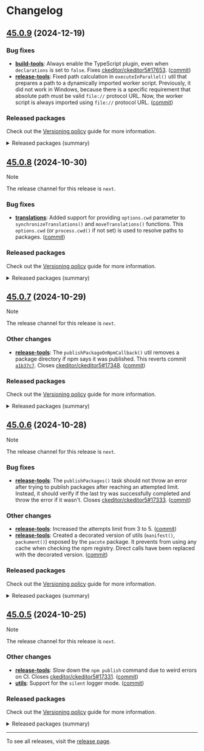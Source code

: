 Changelog
=========

## [45.0.9](https://github.com/ckeditor/ckeditor5-dev/compare/v45.0.8...v45.0.9) (2024-12-19)

### Bug fixes

* **[build-tools](https://www.npmjs.com/package/@ckeditor/ckeditor5-dev-build-tools)**: Always enable the TypeScript plugin, even when `declarations` is set to `false`. Fixes [ckeditor/ckeditor5#17653](https://github.com/ckeditor/ckeditor5/issues/17653). ([commit](https://github.com/ckeditor/ckeditor5-dev/commit/86f5db1b6aeb3c0e21276df104d4a4c5ee493053))
* **[release-tools](https://www.npmjs.com/package/@ckeditor/ckeditor5-dev-release-tools)**: Fixed path calculation in `executeInParallel()` util that prepares a path to a dynamically imported worker script. Previously, it did not work in Windows, because there is a specific requirement that absolute path must be valid `file://` protocol URL. Now, the worker script is always imported using `file://` protocol URL. ([commit](https://github.com/ckeditor/ckeditor5-dev/commit/3bbf3f4849d91b8613283ebd56ea966501215de1))

### Released packages

Check out the [Versioning policy](https://ckeditor.com/docs/ckeditor5/latest/framework/guides/support/versioning-policy.html) guide for more information.

<details>
<summary>Released packages (summary)</summary>

Other releases:

* [@ckeditor/ckeditor5-dev-build-tools](https://www.npmjs.com/package/@ckeditor/ckeditor5-dev-build-tools/v/45.0.9): v45.0.8 => v45.0.9
* [@ckeditor/ckeditor5-dev-bump-year](https://www.npmjs.com/package/@ckeditor/ckeditor5-dev-bump-year/v/45.0.9): v45.0.8 => v45.0.9
* [@ckeditor/ckeditor5-dev-ci](https://www.npmjs.com/package/@ckeditor/ckeditor5-dev-ci/v/45.0.9): v45.0.8 => v45.0.9
* [@ckeditor/ckeditor5-dev-dependency-checker](https://www.npmjs.com/package/@ckeditor/ckeditor5-dev-dependency-checker/v/45.0.9): v45.0.8 => v45.0.9
* [@ckeditor/ckeditor5-dev-docs](https://www.npmjs.com/package/@ckeditor/ckeditor5-dev-docs/v/45.0.9): v45.0.8 => v45.0.9
* [@ckeditor/ckeditor5-dev-release-tools](https://www.npmjs.com/package/@ckeditor/ckeditor5-dev-release-tools/v/45.0.9): v45.0.8 => v45.0.9
* [@ckeditor/ckeditor5-dev-stale-bot](https://www.npmjs.com/package/@ckeditor/ckeditor5-dev-stale-bot/v/45.0.9): v45.0.8 => v45.0.9
* [@ckeditor/ckeditor5-dev-tests](https://www.npmjs.com/package/@ckeditor/ckeditor5-dev-tests/v/45.0.9): v45.0.8 => v45.0.9
* [@ckeditor/ckeditor5-dev-translations](https://www.npmjs.com/package/@ckeditor/ckeditor5-dev-translations/v/45.0.9): v45.0.8 => v45.0.9
* [@ckeditor/ckeditor5-dev-utils](https://www.npmjs.com/package/@ckeditor/ckeditor5-dev-utils/v/45.0.9): v45.0.8 => v45.0.9
* [@ckeditor/ckeditor5-dev-web-crawler](https://www.npmjs.com/package/@ckeditor/ckeditor5-dev-web-crawler/v/45.0.9): v45.0.8 => v45.0.9
* [@ckeditor/typedoc-plugins](https://www.npmjs.com/package/@ckeditor/typedoc-plugins/v/45.0.9): v45.0.8 => v45.0.9
</details>


## [45.0.8](https://github.com/ckeditor/ckeditor5-dev/compare/v45.0.7...v45.0.8) (2024-10-30)

> [!NOTE]
> The release channel for this release is `next`.

### Bug fixes

* **[translations](https://www.npmjs.com/package/@ckeditor/ckeditor5-dev-translations)**: Added support for providing `options.cwd` parameter to `synchronizeTranslations()` and `moveTranslations()` functions. This `options.cwd` (or `process.cwd()` if not set) is used to resolve paths to packages. ([commit](https://github.com/ckeditor/ckeditor5-dev/commit/37c389ce204b1bd571d085ade3809819b2a12307))

### Released packages

Check out the [Versioning policy](https://ckeditor.com/docs/ckeditor5/latest/framework/guides/support/versioning-policy.html) guide for more information.

<details>
<summary>Released packages (summary)</summary>

Other releases:

* [@ckeditor/ckeditor5-dev-build-tools](https://www.npmjs.com/package/@ckeditor/ckeditor5-dev-build-tools/v/45.0.8): v45.0.7 => v45.0.8
* [@ckeditor/ckeditor5-dev-bump-year](https://www.npmjs.com/package/@ckeditor/ckeditor5-dev-bump-year/v/45.0.8): v45.0.7 => v45.0.8
* [@ckeditor/ckeditor5-dev-ci](https://www.npmjs.com/package/@ckeditor/ckeditor5-dev-ci/v/45.0.8): v45.0.7 => v45.0.8
* [@ckeditor/ckeditor5-dev-dependency-checker](https://www.npmjs.com/package/@ckeditor/ckeditor5-dev-dependency-checker/v/45.0.8): v45.0.7 => v45.0.8
* [@ckeditor/ckeditor5-dev-docs](https://www.npmjs.com/package/@ckeditor/ckeditor5-dev-docs/v/45.0.8): v45.0.7 => v45.0.8
* [@ckeditor/ckeditor5-dev-release-tools](https://www.npmjs.com/package/@ckeditor/ckeditor5-dev-release-tools/v/45.0.8): v45.0.7 => v45.0.8
* [@ckeditor/ckeditor5-dev-stale-bot](https://www.npmjs.com/package/@ckeditor/ckeditor5-dev-stale-bot/v/45.0.8): v45.0.7 => v45.0.8
* [@ckeditor/ckeditor5-dev-tests](https://www.npmjs.com/package/@ckeditor/ckeditor5-dev-tests/v/45.0.8): v45.0.7 => v45.0.8
* [@ckeditor/ckeditor5-dev-translations](https://www.npmjs.com/package/@ckeditor/ckeditor5-dev-translations/v/45.0.8): v45.0.7 => v45.0.8
* [@ckeditor/ckeditor5-dev-utils](https://www.npmjs.com/package/@ckeditor/ckeditor5-dev-utils/v/45.0.8): v45.0.7 => v45.0.8
* [@ckeditor/ckeditor5-dev-web-crawler](https://www.npmjs.com/package/@ckeditor/ckeditor5-dev-web-crawler/v/45.0.8): v45.0.7 => v45.0.8
* [@ckeditor/typedoc-plugins](https://www.npmjs.com/package/@ckeditor/typedoc-plugins/v/45.0.8): v45.0.7 => v45.0.8
</details>


## [45.0.7](https://github.com/ckeditor/ckeditor5-dev/compare/v45.0.6...v45.0.7) (2024-10-29)

> [!NOTE]
> The release channel for this release is `next`.

### Other changes

* **[release-tools](https://www.npmjs.com/package/@ckeditor/ckeditor5-dev-release-tools)**: The `publishPackageOnNpmCallback()` util removes a package directory if npm says it was published. This reverts commit [`a1b37c7`](https://github.com/ckeditor/ckeditor5-dev/commit/a1b37c79347a7f74f88f6d945526e90b8ea96a67). Closes [ckeditor/ckeditor5#17348](https://github.com/ckeditor/ckeditor5/issues/17348). ([commit](https://github.com/ckeditor/ckeditor5-dev/commit/735d7ec20e651cc4b22be235963d4502aba71802))

### Released packages

Check out the [Versioning policy](https://ckeditor.com/docs/ckeditor5/latest/framework/guides/support/versioning-policy.html) guide for more information.

<details>
<summary>Released packages (summary)</summary>

Other releases:

* [@ckeditor/ckeditor5-dev-build-tools](https://www.npmjs.com/package/@ckeditor/ckeditor5-dev-build-tools/v/45.0.7): v45.0.6 => v45.0.7
* [@ckeditor/ckeditor5-dev-bump-year](https://www.npmjs.com/package/@ckeditor/ckeditor5-dev-bump-year/v/45.0.7): v45.0.6 => v45.0.7
* [@ckeditor/ckeditor5-dev-ci](https://www.npmjs.com/package/@ckeditor/ckeditor5-dev-ci/v/45.0.7): v45.0.6 => v45.0.7
* [@ckeditor/ckeditor5-dev-dependency-checker](https://www.npmjs.com/package/@ckeditor/ckeditor5-dev-dependency-checker/v/45.0.7): v45.0.6 => v45.0.7
* [@ckeditor/ckeditor5-dev-docs](https://www.npmjs.com/package/@ckeditor/ckeditor5-dev-docs/v/45.0.7): v45.0.6 => v45.0.7
* [@ckeditor/ckeditor5-dev-release-tools](https://www.npmjs.com/package/@ckeditor/ckeditor5-dev-release-tools/v/45.0.7): v45.0.6 => v45.0.7
* [@ckeditor/ckeditor5-dev-stale-bot](https://www.npmjs.com/package/@ckeditor/ckeditor5-dev-stale-bot/v/45.0.7): v45.0.6 => v45.0.7
* [@ckeditor/ckeditor5-dev-tests](https://www.npmjs.com/package/@ckeditor/ckeditor5-dev-tests/v/45.0.7): v45.0.6 => v45.0.7
* [@ckeditor/ckeditor5-dev-translations](https://www.npmjs.com/package/@ckeditor/ckeditor5-dev-translations/v/45.0.7): v45.0.6 => v45.0.7
* [@ckeditor/ckeditor5-dev-utils](https://www.npmjs.com/package/@ckeditor/ckeditor5-dev-utils/v/45.0.7): v45.0.6 => v45.0.7
* [@ckeditor/ckeditor5-dev-web-crawler](https://www.npmjs.com/package/@ckeditor/ckeditor5-dev-web-crawler/v/45.0.7): v45.0.6 => v45.0.7
* [@ckeditor/typedoc-plugins](https://www.npmjs.com/package/@ckeditor/typedoc-plugins/v/45.0.7): v45.0.6 => v45.0.7
</details>


## [45.0.6](https://github.com/ckeditor/ckeditor5-dev/compare/v45.0.5...v45.0.6) (2024-10-28)

> [!NOTE]
> The release channel for this release is `next`.

### Bug fixes

* **[release-tools](https://www.npmjs.com/package/@ckeditor/ckeditor5-dev-release-tools)**: The `publishPackages()` task should not throw an error after trying to publish packages after reaching an attempted limit. Instead, it should verify if the last try was successfully completed and throw the error if it wasn't. Closes [ckeditor/ckeditor5#17333](https://github.com/ckeditor/ckeditor5/issues/17333). ([commit](https://github.com/ckeditor/ckeditor5-dev/commit/937c093d9993c4a43efb9de673b2fb492c152bd0))

### Other changes

* **[release-tools](https://www.npmjs.com/package/@ckeditor/ckeditor5-dev-release-tools)**: Increased the attempts limit from 3 to 5. ([commit](https://github.com/ckeditor/ckeditor5-dev/commit/937c093d9993c4a43efb9de673b2fb492c152bd0))
* **[release-tools](https://www.npmjs.com/package/@ckeditor/ckeditor5-dev-release-tools)**: Created a decorated version of utils (`manifest()`, `packument()`) exposed by the `pacote` package. It prevents from using any cache when checking the npm registry. Direct calls have been replaced with the decorated version. ([commit](https://github.com/ckeditor/ckeditor5-dev/commit/937c093d9993c4a43efb9de673b2fb492c152bd0))

### Released packages

Check out the [Versioning policy](https://ckeditor.com/docs/ckeditor5/latest/framework/guides/support/versioning-policy.html) guide for more information.

<details>
<summary>Released packages (summary)</summary>

Other releases:

* [@ckeditor/ckeditor5-dev-build-tools](https://www.npmjs.com/package/@ckeditor/ckeditor5-dev-build-tools/v/45.0.6): v45.0.5 => v45.0.6
* [@ckeditor/ckeditor5-dev-bump-year](https://www.npmjs.com/package/@ckeditor/ckeditor5-dev-bump-year/v/45.0.6): v45.0.5 => v45.0.6
* [@ckeditor/ckeditor5-dev-ci](https://www.npmjs.com/package/@ckeditor/ckeditor5-dev-ci/v/45.0.6): v45.0.5 => v45.0.6
* [@ckeditor/ckeditor5-dev-dependency-checker](https://www.npmjs.com/package/@ckeditor/ckeditor5-dev-dependency-checker/v/45.0.6): v45.0.5 => v45.0.6
* [@ckeditor/ckeditor5-dev-docs](https://www.npmjs.com/package/@ckeditor/ckeditor5-dev-docs/v/45.0.6): v45.0.5 => v45.0.6
* [@ckeditor/ckeditor5-dev-release-tools](https://www.npmjs.com/package/@ckeditor/ckeditor5-dev-release-tools/v/45.0.6): v45.0.5 => v45.0.6
* [@ckeditor/ckeditor5-dev-stale-bot](https://www.npmjs.com/package/@ckeditor/ckeditor5-dev-stale-bot/v/45.0.6): v45.0.5 => v45.0.6
* [@ckeditor/ckeditor5-dev-tests](https://www.npmjs.com/package/@ckeditor/ckeditor5-dev-tests/v/45.0.6): v45.0.5 => v45.0.6
* [@ckeditor/ckeditor5-dev-translations](https://www.npmjs.com/package/@ckeditor/ckeditor5-dev-translations/v/45.0.6): v45.0.5 => v45.0.6
* [@ckeditor/ckeditor5-dev-utils](https://www.npmjs.com/package/@ckeditor/ckeditor5-dev-utils/v/45.0.6): v45.0.5 => v45.0.6
* [@ckeditor/ckeditor5-dev-web-crawler](https://www.npmjs.com/package/@ckeditor/ckeditor5-dev-web-crawler/v/45.0.6): v45.0.5 => v45.0.6
* [@ckeditor/typedoc-plugins](https://www.npmjs.com/package/@ckeditor/typedoc-plugins/v/45.0.6): v45.0.5 => v45.0.6
</details>


## [45.0.5](https://github.com/ckeditor/ckeditor5-dev/compare/v45.0.4...v45.0.5) (2024-10-25)

> [!NOTE]
> The release channel for this release is `next`.

### Other changes

* **[release-tools](https://www.npmjs.com/package/@ckeditor/ckeditor5-dev-release-tools)**: Slow down the `npm publish` command due to weird errors on CI. Closes [ckeditor/ckeditor5#17331](https://github.com/ckeditor/ckeditor5/issues/17331). ([commit](https://github.com/ckeditor/ckeditor5-dev/commit/4cfcf41e243687af88478337faebed0cfef4ecae))
* **[utils](https://www.npmjs.com/package/@ckeditor/ckeditor5-dev-utils)**: Support for the `silent` logger mode. ([commit](https://github.com/ckeditor/ckeditor5-dev/commit/4cfcf41e243687af88478337faebed0cfef4ecae))

### Released packages

Check out the [Versioning policy](https://ckeditor.com/docs/ckeditor5/latest/framework/guides/support/versioning-policy.html) guide for more information.

<details>
<summary>Released packages (summary)</summary>

Other releases:

* [@ckeditor/ckeditor5-dev-build-tools](https://www.npmjs.com/package/@ckeditor/ckeditor5-dev-build-tools/v/45.0.5): v45.0.4 => v45.0.5
* [@ckeditor/ckeditor5-dev-bump-year](https://www.npmjs.com/package/@ckeditor/ckeditor5-dev-bump-year/v/45.0.5): v45.0.4 => v45.0.5
* [@ckeditor/ckeditor5-dev-ci](https://www.npmjs.com/package/@ckeditor/ckeditor5-dev-ci/v/45.0.5): v45.0.4 => v45.0.5
* [@ckeditor/ckeditor5-dev-dependency-checker](https://www.npmjs.com/package/@ckeditor/ckeditor5-dev-dependency-checker/v/45.0.5): v45.0.4 => v45.0.5
* [@ckeditor/ckeditor5-dev-docs](https://www.npmjs.com/package/@ckeditor/ckeditor5-dev-docs/v/45.0.5): v45.0.4 => v45.0.5
* [@ckeditor/ckeditor5-dev-release-tools](https://www.npmjs.com/package/@ckeditor/ckeditor5-dev-release-tools/v/45.0.5): v45.0.4 => v45.0.5
* [@ckeditor/ckeditor5-dev-stale-bot](https://www.npmjs.com/package/@ckeditor/ckeditor5-dev-stale-bot/v/45.0.5): v45.0.4 => v45.0.5
* [@ckeditor/ckeditor5-dev-tests](https://www.npmjs.com/package/@ckeditor/ckeditor5-dev-tests/v/45.0.5): v45.0.4 => v45.0.5
* [@ckeditor/ckeditor5-dev-translations](https://www.npmjs.com/package/@ckeditor/ckeditor5-dev-translations/v/45.0.5): v45.0.4 => v45.0.5
* [@ckeditor/ckeditor5-dev-utils](https://www.npmjs.com/package/@ckeditor/ckeditor5-dev-utils/v/45.0.5): v45.0.4 => v45.0.5
* [@ckeditor/ckeditor5-dev-web-crawler](https://www.npmjs.com/package/@ckeditor/ckeditor5-dev-web-crawler/v/45.0.5): v45.0.4 => v45.0.5
* [@ckeditor/typedoc-plugins](https://www.npmjs.com/package/@ckeditor/typedoc-plugins/v/45.0.5): v45.0.4 => v45.0.5
</details>

---

To see all releases, visit the [release page](https://github.com/ckeditor/ckeditor5-dev/releases).
